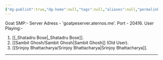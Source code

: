 ```yaml
---
{"dg-publish":true,"dg-home":null,"tags":null,"aliases":null,"permalink":"/sambit-ghosh/02-areas/games/minecraft/servers-by-sambit-ghosh/","dgPassFrontmatter":true}
---
```


Goat SMP:- 
Server Adress - 'goatpeserver.aternos.me'.
Port - 20416.
User Playing:-
1. [[_Shatadru Bose\|_Shatadru Bose]].
2. [[Sambit Ghosh/Sambit Ghosh\|Sambit Ghosh]] (Old User).
3. [[Srinjoy Bhattacharya/Srinjoy Bhattacharya\|Srinjoy Bhattacharya]].
---